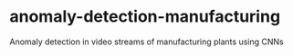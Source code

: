 # anomaly-detection-manufacturing
Anomaly detection in video streams of manufacturing plants using CNNs

